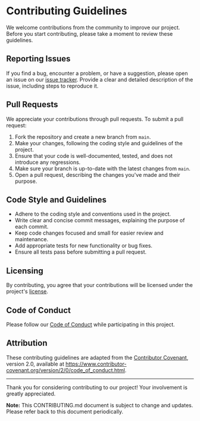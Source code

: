 # Contributing Guidelines

We welcome contributions from the community to improve our project. Before you start contributing, please take a moment to review these guidelines.

## Reporting Issues

If you find a bug, encounter a problem, or have a suggestion, please open an issue on our [issue tracker](/issues). Provide a clear and detailed description of the issue, including steps to reproduce it.

## Pull Requests

We appreciate your contributions through pull requests. To submit a pull request:

1. Fork the repository and create a new branch from `main`.
2. Make your changes, following the coding style and guidelines of the project.
3. Ensure that your code is well-documented, tested, and does not introduce any regressions.
4. Make sure your branch is up-to-date with the latest changes from `main`.
5. Open a pull request, describing the changes you've made and their purpose.

## Code Style and Guidelines

- Adhere to the coding style and conventions used in the project.
- Write clear and concise commit messages, explaining the purpose of each commit.
- Keep code changes focused and small for easier review and maintenance.
- Add appropriate tests for new functionality or bug fixes.
- Ensure all tests pass before submitting a pull request.

## Licensing

By contributing, you agree that your contributions will be licensed under the project's [license](LICENSE).

## Code of Conduct

Please follow our [Code of Conduct](CODE_OF_CONDUCT.md) while participating in this project.

## Attribution

These contributing guidelines are adapted from the [Contributor Covenant](https://www.contributor-covenant.org), version 2.0, available at https://www.contributor-covenant.org/version/2/0/code_of_conduct.html.

---

Thank you for considering contributing to our project! Your involvement is greatly appreciated.

**Note:** This CONTRIBUTING.md document is subject to change and updates. Please refer back to this document periodically.

